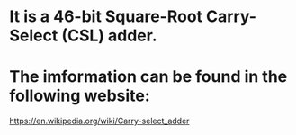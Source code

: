 # It is a 46-bit Square-Root Carry-Select (CSL) adder.
# The imformation can be found in the following website:
https://en.wikipedia.org/wiki/Carry-select_adder
